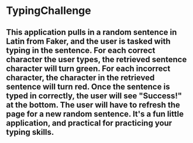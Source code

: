 # TypingChallenge
## This application pulls in a random sentence in Latin from Faker, and the user is tasked with typing in the sentence. For each correct character the user types, the retrieved sentence character will turn green. For each incorrect character, the character in the retrieved sentence will turn red. Once the sentence is typed in correctly, the user will see "Success!" at the bottom. The user will have to refresh the page for a new random sentence. It's a fun little application, and practical for practicing your typing skills.
